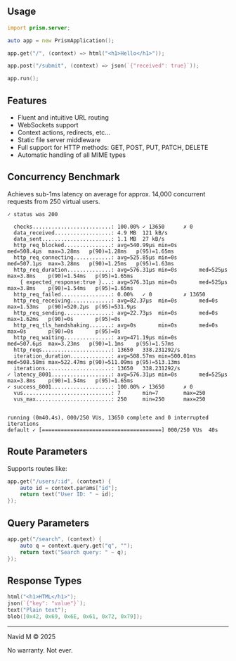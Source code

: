 ## Usage

```d
import prism.server;

auto app = new PrismApplication();

app.get("/", (context) => html("<h1>Hello</h1>"));

app.post("/submit", (context) => json(`{"received": true}`));

app.run();
```

## Features

-  Fluent and intuitive URL routing
-  WebSockets support
-  Context actions, redirects, etc...
-  Static file server middleware
-  Full support for HTTP methods: GET, POST, PUT, PATCH, DELETE
-  Automatic handling of all MIME types

## Concurrency Benchmark

Achieves sub-1ms latency on average for approx. 14,000 concurrent requests from 250 virtual users.

```
✓ status was 200

  checks.........................: 100.00% ✓ 13650      ✗ 0
  data_received..................: 4.9 MB  121 kB/s
  data_sent......................: 1.1 MB  27 kB/s
  http_req_blocked...............: avg=540.99µs min=0s       med=508.4µs  max=3.28ms   p(90)=1.28ms   p(95)=1.65ms
  http_req_connecting............: avg=525.85µs min=0s       med=507.1µs  max=3.28ms   p(90)=1.25ms   p(95)=1.63ms
  http_req_duration..............: avg=576.31µs min=0s       med=525µs    max=3.8ms    p(90)=1.54ms   p(95)=1.65ms
    { expected_response:true }...: avg=576.31µs min=0s       med=525µs    max=3.8ms    p(90)=1.54ms   p(95)=1.65ms
  http_req_failed................: 0.00%   ✓ 0          ✗ 13650
  http_req_receiving.............: avg=82.37µs  min=0s       med=0s       max=1.53ms   p(90)=520.2µs  p(95)=531.9µs
  http_req_sending...............: avg=22.73µs  min=0s       med=0s       max=1.62ms   p(90)=0s       p(95)=0s
  http_req_tls_handshaking.......: avg=0s       min=0s       med=0s       max=0s       p(90)=0s       p(95)=0s
  http_req_waiting...............: avg=471.19µs min=0s       med=507.6µs  max=3.23ms   p(90)=1.1ms    p(95)=1.57ms
  http_reqs......................: 13650   338.231292/s
  iteration_duration.............: avg=508.57ms min=500.01ms med=508.58ms max=522.47ms p(90)=511.09ms p(95)=513.13ms
  iterations.....................: 13650   338.231292/s
✓ latency_8001...................: avg=576.31µs min=0s       med=525µs    max=3.8ms    p(90)=1.54ms   p(95)=1.65ms
✓ success_8001...................: 100.00% ✓ 13650      ✗ 0
  vus............................: 7       min=7        max=250
  vus_max........................: 250     min=250      max=250


running (0m40.4s), 000/250 VUs, 13650 complete and 0 interrupted iterations
default ✓ [======================================] 000/250 VUs  40s
```

## Route Parameters

Supports routes like:

```d
app.get("/users/:id", (context) {
    auto id = context.params["id"];
    return text("User ID: " ~ id);
});
```

## Query Parameters

```d
app.get("/search", (context) {
    auto q = context.query.get("q", "");
    return text("Search query: " ~ q);
});
```

## Response Types

```d
html("<h1>HTML</h1>");
json(`{"key": "value"}`);
text("Plain text");
blob([0x42, 0x69, 0x6E, 0x61, 0x72, 0x79]);
```

---

Navid M © 2025

No warranty. Not ever.
